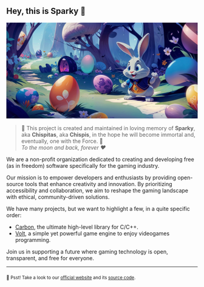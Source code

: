 ## Hey, this is Sparky 👋

![Sparky banner illustration](../assets/banner.png)

> 🐰 This project is created and maintained in loving memory of **Sparky**, aka **Chispitas**, aka **Chispis**, in the hope he will become immortal and, eventually, one with the Force. 🐰 <br>
> *To the moon and back, forever ❤*

We are a non-profit organization dedicated to creating and developing free (as in freedom) software specifically for the gaming industry.

Our mission is to empower developers and enthusiasts by providing open-source tools that enhance creativity and innovation. By prioritizing accessibility and collaboration, we aim to reshape the gaming landscape with ethical, community-driven solutions.

We have many projects, but we want to highlight a few, in a quite specific order:

- [Carbon](https://github.com/sparky-game/carbon), the ultimate high-level library for C/C++.
- [Volt](https://github.com/sparky-game/volt), a simple yet powerful game engine to enjoy videogames programming.

Join us in supporting a future where gaming technology is open, transparent, and free for everyone.

---

<sub>🤫 Psst! Take a look to our [official website](https://sparky-game.org) and its [source code](https://github.com/sparky-game/website).</sub>
